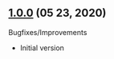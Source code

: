 
## [1.0.0](https://github.com/yourskc/mainmoil_6view_cmake/releases/tag/v1.0.0) (05 23, 2020)
  
Bugfixes/Improvements
  - Initial version

